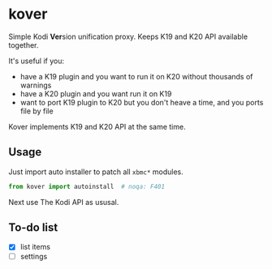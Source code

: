 # kover

Simple Kodi **Ver**sion unification proxy. Keeps K19 and K20 API available together.

It's useful if you:

- have a K19 plugin and you want to run it on K20 without thousands of warnings
- have a K20 plugin and you want run it on K19
- want to port K19 plugin to K20 but you don't heave a time, and you ports file by file

Kover implements K19 and K20 API at the same time.

## Usage

Just import auto installer to patch all `xbmc*` modules.
```python
from kover import autoinstall  # noqa: F401
```

Next use The Kodi API as ususal.


## To-do list

- [x] list items
- [ ] settings
